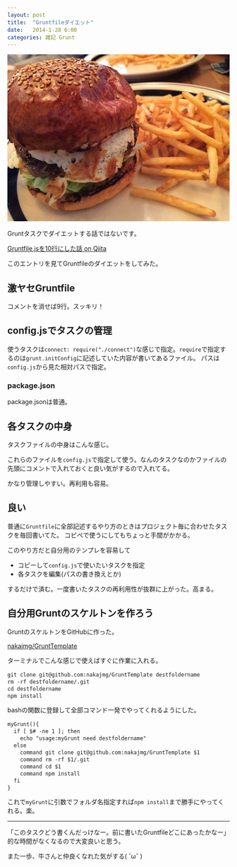 ```yaml
---
layout: post
title:  "Gruntfileダイエット"
date:   2014-1-28 6:00
categories: 雑記 Grunt
---
```


![/img/photo/2014-1-28.jpg](/img/photo/2014-1-28.jpg)

Gruntタスクでダイエットする話ではないです。

[Gruntfile.jsを10行にした話 on Qiita](http://qiita.com/watilde/items/278ce0593339072d5627)

このエントリを見てGruntfileのダイエットをしてみた。

## 激ヤセGruntfile

<script src="https://gist.github.com/nakajmg/8655997.js?file=Gruntfile.js"></script>

コメントを消せば9行。スッキリ！


## config.jsでタスクの管理

<script src="https://gist.github.com/nakajmg/8655997.js?file=config.js"></script>

使うタスクは`connect: require("./connect")`な感じで指定。`require`で指定するのは`grunt.initConfig`に記述していた内容が書いてあるファイル。
パスは`config.js`から見た相対パスで指定。

### package.json

package.jsonは普通。

<script src="https://gist.github.com/nakajmg/8655997.js?file=package.json"></script>

## 各タスクの中身

タスクファイルの中身はこんな感じ。

<script src="https://gist.github.com/nakajmg/8655997.js?file=connect.js"></script>
<script src="https://gist.github.com/nakajmg/8655997.js?file=sass.js"></script>
<script src="https://gist.github.com/nakajmg/8655997.js?file=autoprefixer.js"></script>
<script src="https://gist.github.com/nakajmg/8655997.js?file=watch.js"></script>

これらのファイルを`config.js`で指定して使う。なんのタスクなのかファイルの先頭にコメントで入れておくと良い気がするので入れてる。

かなり管理しやすい。再利用も容易。


## 良い

普通に`Gruntfile`に全部記述するやり方のときはプロジェクト毎に合わせたタスクを毎回書いてた。
コピペで使うにしてもちょっと手間がかかる。

このやり方だと自分用のテンプレを容易して

* コピーして`config.js`で使いたいタスクを指定
* 各タスクを編集(パスの書き換えとか)

するだけで済む。一度書いたタスクの再利用性が抜群に上がった。高まる。


## 自分用Gruntのスケルトンを作ろう

GruntのスケルトンをGitHubに作った。

[nakajmg/GruntTemplate](https://github.com/nakajmg/GruntTemplate)

ターミナルでこんな感じで使えばすぐに作業に入れる。

```
git clone git@github.com:nakajmg/GruntTemplate destfoldername
rm -rf destfoldername/.git
cd destfoldername
npm install
```

bashの関数に登録して全部コマンド一発でやってくれるようにした。

```
myGrunt(){
  if [ $# -ne 1 ]; then
    echo "usage:myGrunt need destfoldername"
  else
    command git clone git@github.com:nakajmg/GruntTemplate $1
    command rm -rf $1/.git
    command cd $1
    command npm install
  fi
}
```

これで`myGrunt`に引数でフォルダ名指定すれば`npm install`まで勝手にやってくれる。楽。

---

「このタスクどう書くんだっけなー。前に書いたGruntfileどこにあったかなー」的な時間がなくなるので大変良いと思う。


また一歩、牛さんと仲良くなれた気がする( ˘ω˘ )
